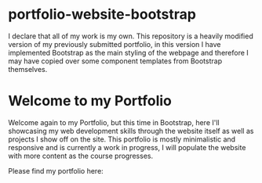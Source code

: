 # portfolio-website-bootstrap

I declare that all of my work is my own. This repository is a heavily modified version of my previously submitted portfolio, in this version I have implemented Bootstrap as the main styling of the webpage and therefore I may have copied over some component templates from Bootstrap themselves.

# Welcome to my Portfolio

Welcome again to my Portfolio, but this time in Bootstrap, here I'll showcasing my web development skills through the website itself as well as projects I show off on the site.
This portfolio is mostly minimalistic and responsive and is currently a work in progress, I will populate the website with more content as the course progresses.

Please find my portfolio here:
